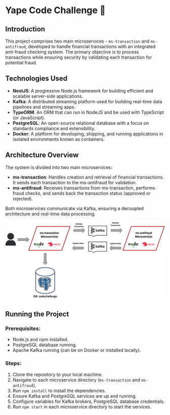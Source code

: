 # Yape Code Challenge :rocket:

## Introduction

This project comprises two main microservices - `ms-transaction` and `ms-antifraud`, developed to handle financial transactions with an integrated anti-fraud checking system. The primary objective is to process transactions while ensuring security by validating each transaction for potential fraud.

## Technologies Used

- **NestJS**: A progressive Node.js framework for building efficient and scalable server-side applications.
- **Kafka**: A distributed streaming platform used for building real-time data pipelines and streaming apps.
- **TypeORM**: An ORM that can run in NodeJS and be used with TypeScript (or JavaScript).
- **PostgreSQL**: An open-source relational database with a focus on standards compliance and extensibility.
- **Docker**: A platform for developing, shipping, and running applications in isolated environments known as containers.

## Architecture Overview

The system is divided into two main microservices:

- **ms-transaction**: Handles creation and retrieval of financial transactions. It sends each transaction to the ms-antifraud for validation.
- **ms-antifraud**: Receives transactions from ms-transaction, performs fraud checks, and sends back the transaction status (approved or rejected).

Both microservices communicate via Kafka, ensuring a decoupled architecture and real-time data processing.

![alt text](https://github.com/diegobaesv/app-nodejs-codechallenge/blob/main/yape_grafico.jpg?raw=true)


## Running the Project

### Prerequisites:

- Node.js and npm installed.
- PostgreSQL database running.
- Apache Kafka running (can be on Docker or installed locally).

### Steps:

1. Clone the repository to your local machine.
2. Navigate to each microservice directory (`ms-transaction` and `ms-antifraud`).
3. Run `npm install` to install the dependencies.
4. Ensure Kafka and PostgreSQL services are up and running.
5. Configure variables for Kafka brokers, PostgreSQL database credentials.
6. Run `npm start` in each microservice directory to start the services.

